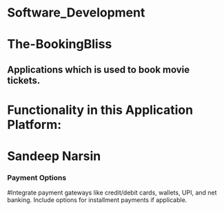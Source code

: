 # Software_Development

# The-BookingBliss

## Applications which is used to book movie tickets.

# Functionality in this Application Platform:
# Sandeep Narsin
### Payment Options
#Integrate payment gateways like credit/debit cards, wallets, UPI, and net banking. Include options for installment payments if applicable.
